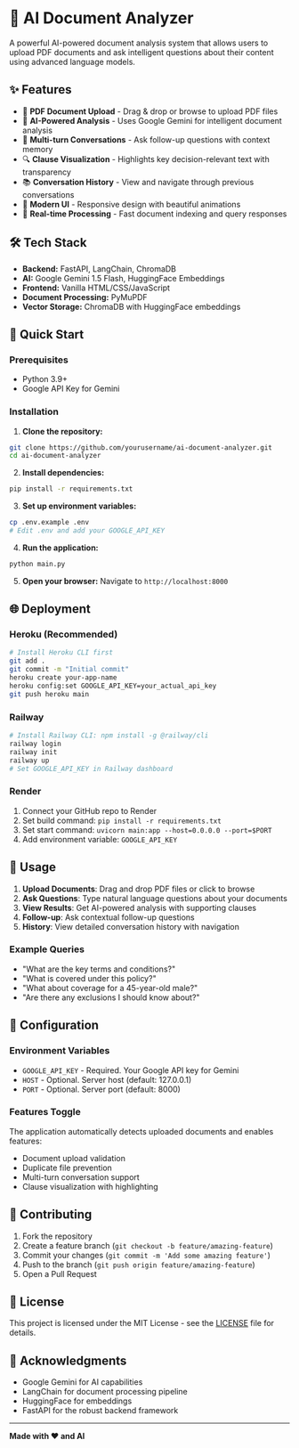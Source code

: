 # 🤖 AI Document Analyzer

A powerful AI-powered document analysis system that allows users to upload PDF documents and ask intelligent questions about their content using advanced language models.

## ✨ Features

- 📄 **PDF Document Upload** - Drag & drop or browse to upload PDF files
- 🤖 **AI-Powered Analysis** - Uses Google Gemini for intelligent document analysis
- 💬 **Multi-turn Conversations** - Ask follow-up questions with context memory
- 🔍 **Clause Visualization** - Highlights key decision-relevant text with transparency
- 📚 **Conversation History** - View and navigate through previous conversations
- 🎨 **Modern UI** - Responsive design with beautiful animations
- 🚀 **Real-time Processing** - Fast document indexing and query responses

## 🛠️ Tech Stack

- **Backend:** FastAPI, LangChain, ChromaDB
- **AI:** Google Gemini 1.5 Flash, HuggingFace Embeddings
- **Frontend:** Vanilla HTML/CSS/JavaScript
- **Document Processing:** PyMuPDF
- **Vector Storage:** ChromaDB with HuggingFace embeddings

## 🚀 Quick Start

### Prerequisites

- Python 3.9+
- Google API Key for Gemini

### Installation

1. **Clone the repository:**
```bash
git clone https://github.com/yourusername/ai-document-analyzer.git
cd ai-document-analyzer
```

2. **Install dependencies:**
```bash
pip install -r requirements.txt
```

3. **Set up environment variables:**
```bash
cp .env.example .env
# Edit .env and add your GOOGLE_API_KEY
```

4. **Run the application:**
```bash
python main.py
```

5. **Open your browser:** Navigate to `http://localhost:8000`

## 🌐 Deployment

### Heroku (Recommended)

```bash
# Install Heroku CLI first
git add .
git commit -m "Initial commit"
heroku create your-app-name
heroku config:set GOOGLE_API_KEY=your_actual_api_key
git push heroku main
```

### Railway

```bash
# Install Railway CLI: npm install -g @railway/cli
railway login
railway init
railway up
# Set GOOGLE_API_KEY in Railway dashboard
```

### Render

1. Connect your GitHub repo to Render
2. Set build command: `pip install -r requirements.txt`
3. Set start command: `uvicorn main:app --host=0.0.0.0 --port=$PORT`
4. Add environment variable: `GOOGLE_API_KEY`

## 📖 Usage

1. **Upload Documents**: Drag and drop PDF files or click to browse
2. **Ask Questions**: Type natural language questions about your documents
3. **View Results**: Get AI-powered analysis with supporting clauses
4. **Follow-up**: Ask contextual follow-up questions
5. **History**: View detailed conversation history with navigation

### Example Queries

- "What are the key terms and conditions?"
- "What is covered under this policy?"
- "What about coverage for a 45-year-old male?"
- "Are there any exclusions I should know about?"

## 🔧 Configuration

### Environment Variables

- `GOOGLE_API_KEY` - Required. Your Google API key for Gemini
- `HOST` - Optional. Server host (default: 127.0.0.1)
- `PORT` - Optional. Server port (default: 8000)

### Features Toggle

The application automatically detects uploaded documents and enables features:
- Document upload validation
- Duplicate file prevention
- Multi-turn conversation support
- Clause visualization with highlighting

## 🤝 Contributing

1. Fork the repository
2. Create a feature branch (`git checkout -b feature/amazing-feature`)
3. Commit your changes (`git commit -m 'Add some amazing feature'`)
4. Push to the branch (`git push origin feature/amazing-feature`)
5. Open a Pull Request

## 📄 License

This project is licensed under the MIT License - see the [LICENSE](LICENSE) file for details.

## 🙏 Acknowledgments

- Google Gemini for AI capabilities
- LangChain for document processing pipeline
- HuggingFace for embeddings
- FastAPI for the robust backend framework

---

**Made with ❤️ and AI**
